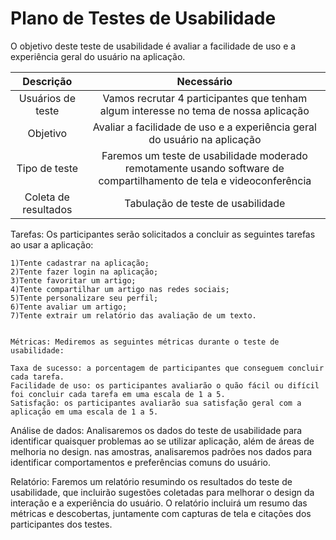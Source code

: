 # Plano de Testes de Usabilidade

O objetivo deste teste de usabilidade é avaliar a facilidade de uso e a experiência geral do usuário na aplicação.

| **Descrição** 	| **Necessário** 	|
|:---:	|:---:	|
| Usuários de teste | Vamos recrutar 4 participantes que tenham algum interesse no tema de nossa aplicação|
| Objetivo| Avaliar a facilidade de uso e a experiência geral do usuário na aplicação|
| Tipo de teste 	| Faremos um teste de usabilidade moderado remotamente usando software de compartilhamento de tela e videoconferência|
| Coleta de resultados | Tabulação de teste de usabilidade |


Tarefas: Os participantes serão solicitados a concluir as seguintes tarefas ao usar a aplicação:

    1)Tente cadastrar na aplicação; 
    2)Tente fazer login na aplicação; 
    3)Tente favoritar um artigo;
    4)Tente compartilhar um artigo nas redes sociais;
    5)Tente personalizare seu perfil;
    6)Tente avaliar um artigo; 
    7)Tente extrair um relatório das avaliação de um texto.
    
    
    Métricas: Mediremos as seguintes métricas durante o teste de usabilidade:

    Taxa de sucesso: a porcentagem de participantes que conseguem concluir cada tarefa.
    Facilidade de uso: os participantes avaliarão o quão fácil ou difícil foi concluir cada tarefa em uma escala de 1 a 5.
    Satisfação: os participantes avaliarão sua satisfação geral com a aplicação em uma escala de 1 a 5.

Análise de dados: Analisaremos os dados do teste de usabilidade para identificar quaisquer problemas ao se utilizar aplicação, além de áreas de melhoria no design. nas amostras, analisaremos padrões nos dados para identificar comportamentos e preferências comuns do usuário.

Relatório: Faremos um relatório resumindo os resultados do teste de usabilidade, que incluirão sugestões coletadas para melhorar o design da interação e a experiência do usuário. O relatório incluirá um resumo das métricas e descobertas, juntamente com capturas de tela e citações dos participantes dos testes.
    

